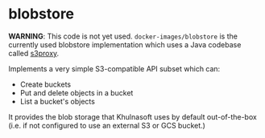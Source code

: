 # blobstore

**WARNING**: This code is not yet used. `docker-images/blobstore` is the currently used blobstore implementation which uses a Java codebase called [s3proxy](https://github.com/sourcegraph/s3proxy).

Implements a very simple S3-compatible API subset which can:

- Create buckets
- Put and delete objects in a bucket
- List a bucket's objects

It provides the blob storage that Khulnasoft uses by default out-of-the-box (i.e. if not configured to use an external S3 or GCS bucket.)

